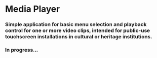# Media Player
### Simple application for basic menu selection and playback control for one or more video clips, intended for public-use touchscreen installations in cultural or heritage institutions.

### In progress...
